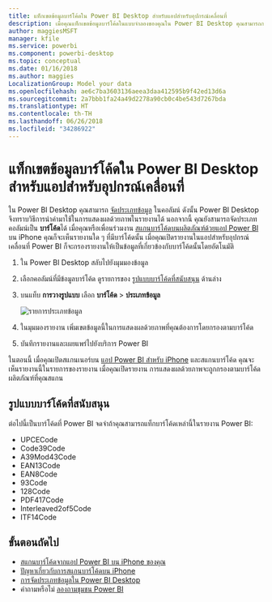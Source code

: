```yaml
---
title: แท็กเขตข้อมูลบาร์โค้ดใน Power BI Desktop สำหรับแอปสำหรับอุปกรณ์เคลื่อนที่
description: เมื่อคุณแท็กเขตข้อมูลบาร์โค้ดในแบบจำลองของคุณใน Power BI Desktop คุณสามารถกรองข้อมูลสำหรับบาร์โค้ดได้โดยอัตโนมัติในแอป Power BI บน iPhone ของคุณ
author: maggiesMSFT
manager: kfile
ms.service: powerbi
ms.component: powerbi-desktop
ms.topic: conceptual
ms.date: 01/16/2018
ms.author: maggies
LocalizationGroup: Model your data
ms.openlocfilehash: ae6c7ba3603136aeea3daa412595b9f42ed13d6a
ms.sourcegitcommit: 2a7bbb1fa24a49d2278a90cb0c4be543d7267bda
ms.translationtype: HT
ms.contentlocale: th-TH
ms.lasthandoff: 06/26/2018
ms.locfileid: "34286922"
---
```

# <a name="tag-barcodes-in-power-bi-desktop-for-the-mobile-apps"></a>แท็กเขตข้อมูลบาร์โค้ดใน Power BI Desktop สำหรับแอปสำหรับอุปกรณ์เคลื่อนที่
ใน Power BI Desktop คุณสามารถ [จัดประเภทข้อมูล](desktop-data-categorization.md) ในคอลัมน์ ดังนั้น Power BI Desktop จึงทราบวิธีการนำค่ามาใช้ในการแสดงผลด้วยภาพในรายงานได้ นอกจากนี้ คุณยังสามารถจัดประเภทคอลัมน์เป็น **บาร์โค้ด**ได้ เมื่อคุณหรือเพื่อนร่วมงาน [สแกนบาร์โค้ดบนผลิตภัณฑ์ด้วยแอป Power BI](mobile-apps-scan-barcode-iphone.md) บน iPhone คุณก็จะเห็นรายงานใด ๆ ที่มีบาร์โค้ดนั้น เมื่อคุณเปิดรายงานในแอปสำหรับอุปกรณ์เคลื่อนที่ Power BI ก็จะกรองรายงานให้เป็นข้อมูลที่เกี่ยวข้องกับบาร์โค้ดนั้นโดยอัตโนมัติ

1. ใน Power BI Desktop สลับไปยังมุมมองข้อมูล
2. เลือกคอลัมน์ที่มีข้อมูลบาร์โค้ด ดูรายการของ [รูปแบบบาร์โค้ดที่สนับสนุน](#supported-barcode-formats) ด้านล่าง
3. บนแท็บ **การวางรูปแบบ** เลือก **บาร์โค้ด** > **ประเภทข้อมูล**
   
    ![รายการประเภทข้อมูล](media/desktop-mobile-barcodes/power-bi-desktop-barcode.png)
4. ในมุมมองรายงาน เพิ่มเขตข้อมูลนี้ในการแสดงผลด้วยภาพที่คุณต้องการโดยกรองตามบาร์โค้ด
5. บันทึกรายงานและเผยแพร่ไปยังบริการ Power BI

ในตอนนี้ เมื่อคุณเปิดสแกนเนอร์บน [แอป Power BI สำหรับ iPhone](mobile-ios-ipad-iphone-apps.md) และสแกนบาร์โค้ด คุณจะเห็นรายงานนี้ในรายการของรายงาน เมื่อคุณเปิดรายงาน การแสดงผลด้วยภาพจะถูกกรองตามบาร์โค้ดผลิตภัณฑ์ที่คุณสแกน

## <a name="supported-barcode-formats"></a>รูปแบบบาร์โค้ดที่สนับสนุน
ต่อไปนี้เป็นบาร์โค้ดที่ Power BI จดจำถ้าคุณสามารถแท็กบาร์โค้ดเหล่านี้ในรายงาน Power BI: 

* UPCECode 
* Code39Code  
* A39Mod43Code 
* EAN13Code 
* EAN8Code  
* 93Code  
* 128Code 
* PDF417Code 
* Interleaved2of5Code 
* ITF14Code 

## <a name="next-steps"></a>ขั้นตอนถัดไป
* [สแกนบาร์โค้ดจากแอป Power BI บน iPhone ของคุณ](mobile-apps-scan-barcode-iphone.md)
* [ปัญหาเกี่ยวกับการสแกนบาร์โค้ดบน iPhone](mobile-apps-scan-barcode-iphone.md#issues-with-scanning-a-barcode)
* [การจัดประเภทข้อมูลใน Power BI Desktop](desktop-data-categorization.md)  
* คำถามหรือไม่ [ลองถามชุมชน Power BI](http://community.powerbi.com/)

